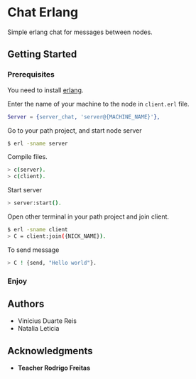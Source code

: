 Chat Erlang
==========

Simple erlang chat for messages between nodes.

## Getting Started


### Prerequisites

You need to install [erlang](http://www.erlang.org).

Enter the name of your machine to the node in `client.erl` file.

```erlang
Server = {server_chat, 'server@{MACHINE_NAME}'},
```

Go to your path project, and start node server

```bash
$ erl -sname server
```

Compile files.

```bash
> c(server).
> c(client).
```

Start server
```bash
> server:start().
```

Open other terminal in your path project and join client.

```bash
$ erl -sname client
> C = client:join({NICK_NAME}).
```

To send message

```bash
> C ! {send, "Hello world"}.
```

### Enjoy


## Authors

* Vinícius Duarte Reis
* Natalia Leticia

## Acknowledgments

* **Teacher Rodrigo Freitas**
